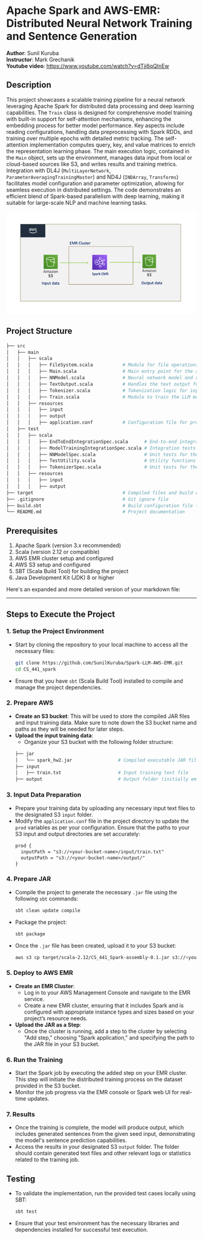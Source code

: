 # Apache Spark and AWS-EMR: Distributed Neural Network Training and Sentence Generation 

**Author**: Sunil Kuruba <br />
**Instructor**: Mark Grechanik <br />
**Youtube video**: https://www.youtube.com/watch?v=dTjj6qQInEw <br />

## Description
This project showcases a scalable training pipeline for a neural network leveraging Apache Spark for distributed data processing and deep learning capabilities. The `Train` class is designed for comprehensive model training with built-in support for self-attention mechanisms, enhancing the embedding process for better model performance. Key aspects include reading configurations, handling data preprocessing with Spark RDDs, and training over multiple epochs with detailed metric tracking. The self-attention implementation computes query, key, and value matrices to enrich the representation learning phase. The main execution logic, contained in the `Main` object, sets up the environment, manages data input from local or cloud-based sources like S3, and writes results and training metrics. Integration with DL4J (`MultiLayerNetwork`, `ParameterAveragingTrainingMaster`) and ND4J (`INDArray`, `Transforms`) facilitates model configuration and parameter optimization, allowing for seamless execution in distributed settings. The code demonstrates an efficient blend of Spark-based parallelism with deep learning, making it suitable for large-scale NLP and machine learning tasks.

![img.png](img.png)

## Project Structure

```bash
├── src
│   ├── main
│   │   ├── scala
│   │   │   ├── FileSystem.scala           # Module for file operations (read/write)
│   │   │   ├── Main.scala                 # Main entry point for the application
│   │   │   ├── NNModel.scala              # Neural network model and architecture
│   │   │   ├── TextOutput.scala           # Handles the text output formatting
│   │   │   ├── Tokenizer.scala            # Tokenization logic for input data
│   │   │   ├── Train.scala                # Module to train the LLM model
│   │   ├── resources
│   │   │   ├── input
│   │   │   ├── output
│   │   │   ├── application.conf           # Configuration file for project settings
│   ├── test
│   │   ├── scala
│   │   │   ├── EndToEndIntegrationSpec.scala      # End-to-end integration tests
│   │   │   ├── ModelTrainingIntegrationSpec.scala # Integration tests for model training
│   │   │   ├── NNModelSpec.scala                  # Unit tests for the NN model
│   │   │   ├── TestUtility.scala                  # Utility functions for testing
│   │   │   ├── TokenizerSpec.scala                # Unit tests for the tokenizer logic
│   │   ├── resources
│   │   │   ├── input
│   │   │   ├── output
├── target                                 # Compiled files and build output
├── .gitignore                             # Git ignore file
├── build.sbt                              # Build configuration file for SBT
└── README.md                              # Project documentation
```

## Prerequisites

1. Apache Spark (version 3.x recommended)
2. Scala (version 2.12 or compatible)
3. AWS EMR cluster setup and configured
4. AWS S3 setup and configured
4. SBT (Scala Build Tool) for building the project
5. Java Development Kit (JDK) 8 or higher

Here's an expanded and more detailed version of your markdown file:

---

## Steps to Execute the Project

### 1. Setup the Project Environment
- Start by cloning the repository to your local machine to access all the necessary files:
  ```bash
  git clone https://github.com/SunilKuruba/Spark-LLM-AWS-EMR.git
  cd CS_441_spark
  ```
- Ensure that you have `sbt` (Scala Build Tool) installed to compile and manage the project dependencies.

### 2. Prepare AWS
* **Create an S3 bucket**: This will be used to store the compiled JAR files and input training data. Make sure to note down the S3 bucket name and paths as they will be needed for later steps.
* **Upload the input training data**:
  - Organize your S3 bucket with the following folder structure:
  ```bash
  ├── jar
  │   └── spark_hw2.jar                 # Compiled executable JAR file
  ├── input
  │   ├── train.txt                     # Input training text file
  ├── output                            # Output folder (initially empty)
  ```

### 3. Input Data Preparation
- Prepare your training data by uploading any necessary input text files to the designated S3 `input` folder.
- Modify the `application.conf` file in the project directory to update the `prod` variables as per your configuration. Ensure that the paths to your S3 input and output directories are set accurately:
  ```hocon
  prod {
    inputPath = "s3://<your-bucket-name>/input/train.txt"
    outputPath = "s3://<your-bucket-name>/output/"
  }
  ```

### 4. Prepare JAR
- Compile the project to generate the necessary `.jar` file using the following `sbt` commands:
  ```bash
  sbt clean update compile
  ```
- Package the project:
  ```bash
  sbt package
  ```
- Once the `.jar` file has been created, upload it to your S3 bucket:
  ```bash
  aws s3 cp target/scala-2.12/CS_441_Spark-assembly-0.1.jar s3://<your-bucket-name>/jar/
  ```

### 5. Deploy to AWS EMR
- **Create an EMR Cluster**:
  - Log in to your AWS Management Console and navigate to the EMR service.
  - Create a new EMR cluster, ensuring that it includes Spark and is configured with appropriate instance types and sizes based on your project’s resource needs.
- **Upload the JAR as a Step**:
  - Once the cluster is running, add a step to the cluster by selecting "Add step," choosing "Spark application," and specifying the path to the JAR file in your S3 bucket.

### 6. Run the Training
- Start the Spark job by executing the added step on your EMR cluster. This step will initiate the distributed training process on the dataset provided in the S3 bucket.
- Monitor the job progress via the EMR console or Spark web UI for real-time updates.

### 7. Results
- Once the training is complete, the model will produce output, which includes generated sentences from the given seed input, demonstrating the model's sentence prediction capabilities.
- Access the results in your designated S3 `output` folder. The folder should contain generated text files and other relevant logs or statistics related to the training job.

## Testing
- To validate the implementation, run the provided test cases locally using SBT:
  ```bash
  sbt test
  ```
- Ensure that your test environment has the necessary libraries and dependencies installed for successful test execution.
